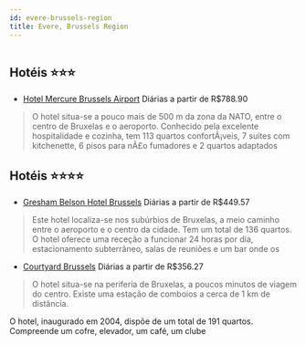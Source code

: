 ```yaml
---
id: evere-brussels-region
title: Evere, Brussels Region
---
```


<center><img src="http://photos.hotelbeds.com/giata/05/056836/056836a_hb_a_001.jpg" alt="" /></center>


## Hotéis ⭐️⭐️⭐️

-    [Hotel Mercure Brussels Airport](https://www.hurb.com/aud/https://www.hurb.com/hoteis/evere/hotel-mercure-brussels-airport-JNP-JP144377?cmp=18055) Diárias a partir de R$788.90
   > O hotel situa-se a pouco mais de 500 m da zona da NATO, entre o centro de Bruxelas e o aeroporto. Conhecido pela excelente hospitalidade e cozinha, tem 113 quartos confortÃ¡veis, 7 suites com kitchenette, 6 pisos para nÃ£o fumadores e 2 quartos adaptados 

## Hotéis ⭐️⭐️⭐️⭐️

-    [Gresham Belson Hotel Brussels](https://www.hurb.com/aud/https://www.hurb.com/hoteis/evere/gresham-belson-hotel-brussels-JNP-JP109756?cmp=18055) Diárias a partir de R$449.57
   > Este hotel localiza-se nos subúrbios de Bruxelas, a meio caminho entre o aeroporto e o centro da cidade. Tem um total de 136 quartos. O hotel oferece uma receção a funcionar 24 horas por dia, estacionamento subterrâneo, salas de reuniões e um bar onde os 
-    [Courtyard Brussels](https://www.hurb.com/aud/https://www.hurb.com/hoteis/evere/courtyard-brussels-JNP-JP283116?cmp=18055) Diárias a partir de R$356.27
   > O hotel situa-se na periferia de Bruxelas, a poucos minutos de viagem do centro. Existe uma estação de comboios a cerca de 1 km de distância.

O hotel, inaugurado em 2004, dispõe de um total de 191 quartos. Compreende um cofre, elevador, um café, um clube
